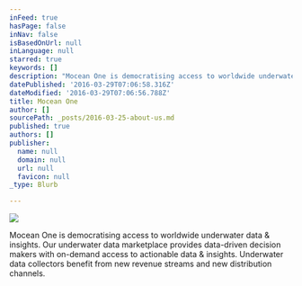 ```yaml
---
inFeed: true
hasPage: false
inNav: false
isBasedOnUrl: null
inLanguage: null
starred: true
keywords: []
description: "Mocean One is democratising access to worldwide underwater data & insights.\_Our underwater data marketplace provides data-driven decision makers with on-demand access to actionable data & insights. Underwater data collectors benefit from new revenue streams and new distribution channels."
datePublished: '2016-03-29T07:06:58.316Z'
dateModified: '2016-03-29T07:06:56.788Z'
title: Mocean One
author: []
sourcePath: _posts/2016-03-25-about-us.md
published: true
authors: []
publisher:
  name: null
  domain: null
  url: null
  favicon: null
_type: Blurb

---
```

![](https://the-grid-user-content.s3-us-west-2.amazonaws.com/7b9bbb6a-ef1c-4bf9-a690-4b8e04b06387.jpg)

Mocean One is democratising access to worldwide underwater data & insights. Our underwater data marketplace provides data-driven decision makers with on-demand access to actionable data & insights. Underwater data collectors benefit from new revenue streams and new distribution channels.